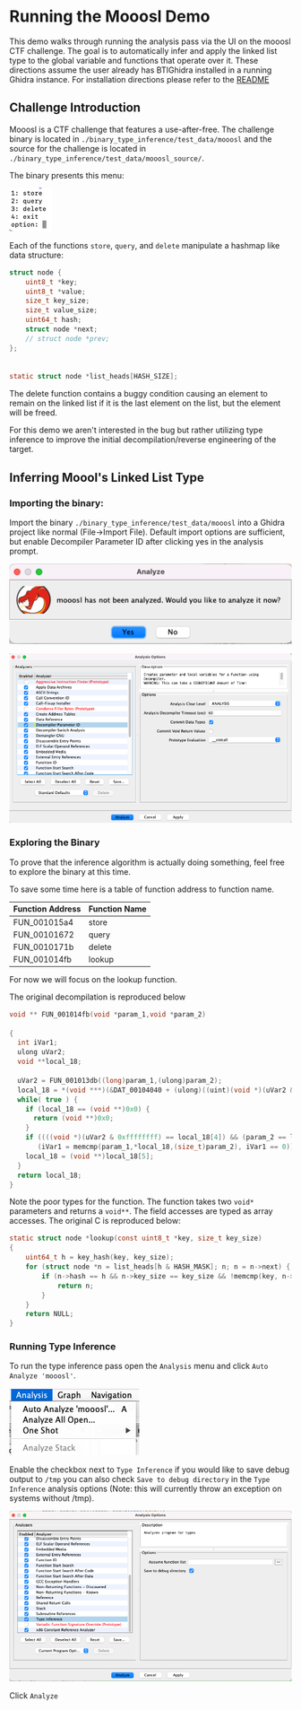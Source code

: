 # Running the Mooosl Demo

This demo walks through running the analysis pass via the UI on the mooosl CTF challenge.
The goal is to automatically infer and apply the linked list type to the global variable and functions that operate over it. These directions assume the user already has BTIGhidra installed in a running Ghidra instance. For installation directions please refer to the [README](README.md)


## Challenge Introduction

Mooosl is a CTF challenge that features a use-after-free. The challenge binary is located in `./binary_type_inference/test_data/mooosl` and the source for the challenge is located in `./binary_type_inference/test_data/mooosl_source/`.

The binary presents this menu:


![menu of options: store query delete exit](resources/mooosl_running.png) 

Each of the functions `store`, `query`, and `delete` manipulate a hashmap like data structure:

```c
struct node {
    uint8_t *key;
    uint8_t *value;
    size_t key_size;
    size_t value_size;
    uint64_t hash;
    struct node *next;
    // struct node *prev;
};


static struct node *list_heads[HASH_SIZE];
```

The delete function contains a buggy condition causing an element to remain on the linked list if it is the last element on the list, but the element will be freed.

For this demo we aren't interested in the bug but rather utilizing type inference to improve the initial decompilation/reverse engineering of the target.

## Inferring Moool's Linked List Type

### Importing the binary:

Import the binary `./binary_type_inference/test_data/mooosl` into a Ghidra project like normal (File->Import File). Default import options are sufficient, but enable Decompiler Parameter ID after clicking yes in the analysis prompt.

![prompt asking wether to analyze the binary](resources/shouldAnalyze.png)

![analysis options window with Decompiler Parameter ID checked](resources/analysisParameterID.png)

### Exploring the Binary

To prove that the inference algorithm is actually doing something, feel free to explore the binary at this time. 

To save some time here is a table of function address to function name.

| Function Address | Function Name |
|----------------- | ------------- |
| FUN_001015a4     | store         |
| FUN_00101672     | query         |
| FUN_0010171b     | delete        |
| FUN_001014fb     | lookup        |    

For now we will focus on the lookup function.

The original decompilation is reproduced below
```c
void ** FUN_001014fb(void *param_1,void *param_2)

{
  int iVar1;
  ulong uVar2;
  void **local_18;
  
  uVar2 = FUN_001013db((long)param_1,(ulong)param_2);
  local_18 = *(void ***)(&DAT_00104040 + (ulong)((uint)(void *)(uVar2 & 0xffffffff) & 0xfff) * 8);
  while( true ) {
    if (local_18 == (void **)0x0) {
      return (void **)0x0;
    }
    if ((((void *)(uVar2 & 0xffffffff) == local_18[4]) && (param_2 == local_18[2])) &&
       (iVar1 = memcmp(param_1,*local_18,(size_t)param_2), iVar1 == 0)) break;
    local_18 = (void **)local_18[5];
  }
  return local_18;
}
```

Note the poor types for the function. The function takes two `void*` parameters and returns a `void**`. The field accesses are typed as array accesses. The original C is reproduced below:

```c
static struct node *lookup(const uint8_t *key, size_t key_size)
{
    uint64_t h = key_hash(key, key_size);
    for (struct node *n = list_heads[h & HASH_MASK]; n; n = n->next) {
        if (n->hash == h && n->key_size == key_size && !memcmp(key, n->key, key_size)) {
            return n;
        }
    }
    return NULL;
}
```

### Running Type Inference

To run the type inference pass open the `Analysis` menu and click `Auto Analyze 'mooosl'`.

![analysis dropdown menu for ghidra](resources/reanalyzeMooosl.png)

Enable the checkbox next to `Type Inference` if you would like to save debug output to `/tmp` you can also check `Save to debug directory` in the `Type Inference` analysis options (Note: this will currently throw an exception on systems without /tmp). 

![shows analysis options window with Type Inference pass checked](resources/enableTypeInference.png)

Click `Analyze`